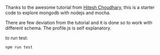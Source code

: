 Thanks to the awesome tutorial from [Hitesh Choudhary](https://www.youtube.com/playlist?list=PLRAV69dS1uWTaoxyeBbKpAEF90i4ijUQZ), this is a starter code to explore mongodb with nodejs and mocha.

There are few deviation from the tutorial and it is done so to work with different schema. The profile.js is self explanatory.

to run test:
```
npm run test
```